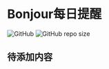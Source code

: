# Bonjour每日提醒
![GitHub](https://img.shields.io/github/license/logic-studio/BonjourDailyTips?style=flat-square)
![GitHub repo size](https://img.shields.io/github/repo-size/Logic-Studio/BonjourDailyTips?style=flat-square)
## 待添加内容
